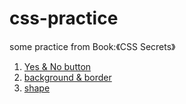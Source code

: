 # css-practice

some practice from Book:《CSS Secrets》

1. [Yes & No button](http://codepen.io/yrq110/pen/VmdNmL)
2. [background & border](http://codepen.io/yrq110/pen/ZBjaee)
3. [shape](http://codepen.io/yrq110/pen/dOwqag)
